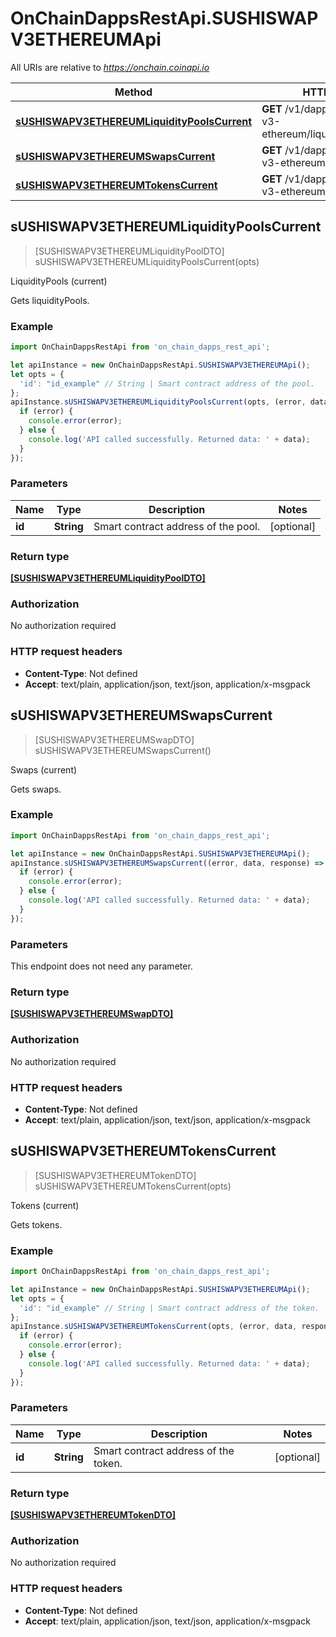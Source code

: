 # OnChainDappsRestApi.SUSHISWAPV3ETHEREUMApi

All URIs are relative to *https://onchain.coinapi.io*

Method | HTTP request | Description
------------- | ------------- | -------------
[**sUSHISWAPV3ETHEREUMLiquidityPoolsCurrent**](SUSHISWAPV3ETHEREUMApi.md#sUSHISWAPV3ETHEREUMLiquidityPoolsCurrent) | **GET** /v1/dapps/sushiswap-v3-ethereum/liquidityPools/current | LiquidityPools (current)
[**sUSHISWAPV3ETHEREUMSwapsCurrent**](SUSHISWAPV3ETHEREUMApi.md#sUSHISWAPV3ETHEREUMSwapsCurrent) | **GET** /v1/dapps/sushiswap-v3-ethereum/swaps/current | Swaps (current)
[**sUSHISWAPV3ETHEREUMTokensCurrent**](SUSHISWAPV3ETHEREUMApi.md#sUSHISWAPV3ETHEREUMTokensCurrent) | **GET** /v1/dapps/sushiswap-v3-ethereum/tokens/current | Tokens (current)



## sUSHISWAPV3ETHEREUMLiquidityPoolsCurrent

> [SUSHISWAPV3ETHEREUMLiquidityPoolDTO] sUSHISWAPV3ETHEREUMLiquidityPoolsCurrent(opts)

LiquidityPools (current)

Gets liquidityPools.

### Example

```javascript
import OnChainDappsRestApi from 'on_chain_dapps_rest_api';

let apiInstance = new OnChainDappsRestApi.SUSHISWAPV3ETHEREUMApi();
let opts = {
  'id': "id_example" // String | Smart contract address of the pool.
};
apiInstance.sUSHISWAPV3ETHEREUMLiquidityPoolsCurrent(opts, (error, data, response) => {
  if (error) {
    console.error(error);
  } else {
    console.log('API called successfully. Returned data: ' + data);
  }
});
```

### Parameters


Name | Type | Description  | Notes
------------- | ------------- | ------------- | -------------
 **id** | **String**| Smart contract address of the pool. | [optional] 

### Return type

[**[SUSHISWAPV3ETHEREUMLiquidityPoolDTO]**](SUSHISWAPV3ETHEREUMLiquidityPoolDTO.md)

### Authorization

No authorization required

### HTTP request headers

- **Content-Type**: Not defined
- **Accept**: text/plain, application/json, text/json, application/x-msgpack


## sUSHISWAPV3ETHEREUMSwapsCurrent

> [SUSHISWAPV3ETHEREUMSwapDTO] sUSHISWAPV3ETHEREUMSwapsCurrent()

Swaps (current)

Gets swaps.

### Example

```javascript
import OnChainDappsRestApi from 'on_chain_dapps_rest_api';

let apiInstance = new OnChainDappsRestApi.SUSHISWAPV3ETHEREUMApi();
apiInstance.sUSHISWAPV3ETHEREUMSwapsCurrent((error, data, response) => {
  if (error) {
    console.error(error);
  } else {
    console.log('API called successfully. Returned data: ' + data);
  }
});
```

### Parameters

This endpoint does not need any parameter.

### Return type

[**[SUSHISWAPV3ETHEREUMSwapDTO]**](SUSHISWAPV3ETHEREUMSwapDTO.md)

### Authorization

No authorization required

### HTTP request headers

- **Content-Type**: Not defined
- **Accept**: text/plain, application/json, text/json, application/x-msgpack


## sUSHISWAPV3ETHEREUMTokensCurrent

> [SUSHISWAPV3ETHEREUMTokenDTO] sUSHISWAPV3ETHEREUMTokensCurrent(opts)

Tokens (current)

Gets tokens.

### Example

```javascript
import OnChainDappsRestApi from 'on_chain_dapps_rest_api';

let apiInstance = new OnChainDappsRestApi.SUSHISWAPV3ETHEREUMApi();
let opts = {
  'id': "id_example" // String | Smart contract address of the token.
};
apiInstance.sUSHISWAPV3ETHEREUMTokensCurrent(opts, (error, data, response) => {
  if (error) {
    console.error(error);
  } else {
    console.log('API called successfully. Returned data: ' + data);
  }
});
```

### Parameters


Name | Type | Description  | Notes
------------- | ------------- | ------------- | -------------
 **id** | **String**| Smart contract address of the token. | [optional] 

### Return type

[**[SUSHISWAPV3ETHEREUMTokenDTO]**](SUSHISWAPV3ETHEREUMTokenDTO.md)

### Authorization

No authorization required

### HTTP request headers

- **Content-Type**: Not defined
- **Accept**: text/plain, application/json, text/json, application/x-msgpack

